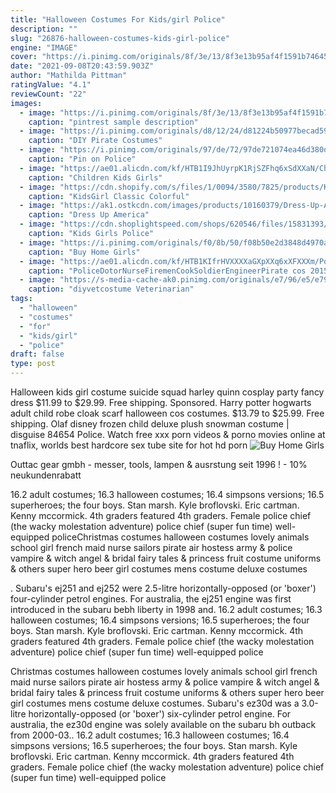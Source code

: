```yaml
---
title: "Halloween Costumes For Kids/girl Police"
description: ""
slug: "26876-halloween-costumes-kids-girl-police"
engine: "IMAGE"
cover: "https://i.pinimg.com/originals/8f/3e/13/8f3e13b95af4f1591b74645794c3f3c6.jpg"
date: "2021-09-08T20:43:59.903Z"
author: "Mathilda Pittman"
ratingValue: "4.1"
reviewCount: "22"
images:
  - image: "https://i.pinimg.com/originals/8f/3e/13/8f3e13b95af4f1591b74645794c3f3c6.jpg"
    caption: "pintrest sample description"
  - image: "https://i.pinimg.com/originals/d8/12/24/d81224b50977becad59d8d562012a880.jpg"
    caption: "DIY Pirate Costumes"
  - image: "https://i.pinimg.com/originals/97/de/72/97de721074ea46d380dc2385525b1bb2.jpg"
    caption: "Pin on Police"
  - image: "https://ae01.alicdn.com/kf/HTB1I9JhUyrpK1RjSZFhq6xSdXXaN/Children-Kids-Girls-Cheerleader-Costume-School-Child-Cheer-Costume-Outfit-for-Carnival-Party-Halloween-Cosplay-Dress.jpg"
    caption: "Children Kids Girls"
  - image: "https://cdn.shopify.com/s/files/1/0094/3580/7825/products/KidsGirl_Classic_Colorful_House_Little_Red_Riding_Hood_Costume_7_1200x1200.jpg?v=1559216813"
    caption: "KidsGirl Classic Colorful"
  - image: "https://ak1.ostkcdn.com/images/products/10160379/Dress-Up-America-Boys-Police-Megaphone-f776b083-fbdd-4d17-9283-46c8c4a0c23f_600.jpg"
    caption: "Dress Up America"
  - image: "https://cdn.shoplightspeed.com/shops/620546/files/15831393/california-costumes-kids-girls-police-officer-dres.jpg"
    caption: "Kids Girls Police"
  - image: "https://i.pinimg.com/originals/f0/8b/50/f08b50e2d3848d4970a5f9d1f8ae794a.jpg"
    caption: "Buy Home Girls"
  - image: "https://ae01.alicdn.com/kf/HTB1KIfrHVXXXXaGXpXXq6xXFXXXm/Police-Dotor-Nurse-Firemen-Cook-Soldier-Engineer-Pirate-cos-2015-New-Kids-Girl-Boy-Halloween-Party.jpg_640x640.jpg"
    caption: "PoliceDotorNurseFiremenCookSoldierEngineerPirate cos 2015"
  - image: "https://s-media-cache-ak0.pinimg.com/originals/e7/96/e5/e796e58f15b59d9a7caa227024b01d67.jpg"
    caption: "diyvetcostume Veterinarian"
tags:
  - "halloween"
  - "costumes"
  - "for"
  - "kids/girl"
  - "police"
draft: false
type: post
---
```


Halloween kids girl costume suicide squad harley quinn cosplay party fancy dress  $11.99 to $29.99. Free shipping. Sponsored. Harry potter hogwarts adult child robe cloak scarf halloween cos costumes. $13.79 to $25.99. Free shipping. Olaf disney frozen child deluxe plush snowman costume | disguise 84654 Police. Watch free xxx porn videos & porno movies online at tnaflix, worlds best hardcore sex tube site for hot hd porn
![Buy Home Girls](https://i.pinimg.com/originals/f0/8b/50/f08b50e2d3848d4970a5f9d1f8ae794a.jpg "Buy Home Girls")

Outtac gear gmbh - messer, tools, lampen &amp; ausrstung seit 1996 ! - 10% neukundenrabatt
<!--inArticleAds-->

<!--galleryOne-->

16.2 adult costumes; 16.3 halloween costumes; 16.4 simpsons versions; 16.5 superheroes; the four boys. Stan marsh. Kyle broflovski. Eric cartman. Kenny mccormick. 4th graders featured 4th graders.  Female police chief (the wacky molestation adventure) police chief (super fun time) well-equipped policeChristmas costumes halloween costumes lovely animals school girl french maid nurse sailors pirate air hostess army & police vampire & witch angel & bridal fairy tales & princess fruit costume uniforms & others super hero beer girl costumes mens costume deluxe costumes
<!--inArticleAds-->

<!--galleryTwo-->

. Subaru's ej251 and ej252 were 2.5-litre horizontally-opposed (or 'boxer') four-cylinder petrol engines. For australia, the ej251 engine was first introduced in the subaru bebh liberty in 1998 and. 16.2 adult costumes; 16.3 halloween costumes; 16.4 simpsons versions; 16.5 superheroes; the four boys. Stan marsh. Kyle broflovski. Eric cartman. Kenny mccormick. 4th graders featured 4th graders.  Female police chief (the wacky molestation adventure) police chief (super fun time) well-equipped police
<!--galleryThree-->

Christmas costumes halloween costumes lovely animals school girl french maid nurse sailors pirate air hostess army & police vampire & witch angel & bridal fairy tales & princess fruit costume uniforms & others super hero beer girl costumes mens costume deluxe costumes. Subaru's ez30d was a 3.0-litre horizontally-opposed (or 'boxer') six-cylinder petrol engine. For australia, the ez30d engine was solely available on the subaru bh outback from 2000-03.. 16.2 adult costumes; 16.3 halloween costumes; 16.4 simpsons versions; 16.5 superheroes; the four boys. Stan marsh. Kyle broflovski. Eric cartman. Kenny mccormick. 4th graders featured 4th graders.  Female police chief (the wacky molestation adventure) police chief (super fun time) well-equipped police